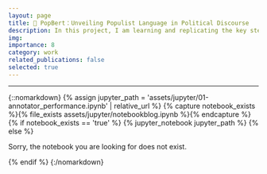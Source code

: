 ```yaml
---
layout: page
title: 🚧 PopBert：Unveiling Populist Language in Political Discourse
description: In this project, I am learning and replicating the key steps in building the PopBERT model from the research "PopBERT. Detecting Populism and Its Host Ideologies in the German Bundestag" by Erhard et al. (2024). This study develops a transformer-based model to detect populist language in German parliamentary speeches, focusing on the moralizing references to "the virtuous people" and "the corrupt elite." 
img: 
importance: 8
category: work
related_publications: false
selected: true
---
```



<!-- 通过 GitHub Gist 嵌入 notebook -->
<p>
<script src="https://gist.github.com/HaotianZhao99/77ff120266c5a221c0f18701c6c5d45e.js"></script>
</p>

---------

{::nomarkdown}
{% assign jupyter_path = 'assets/jupyter/01-annotator_performance.ipynb' | relative_url %}
{% capture notebook_exists %}{% file_exists assets/jupyter/notebookblog.ipynb %}{% endcapture %}
{% if notebook_exists == 'true' %}
  {% jupyter_notebook jupyter_path %}
{% else %}
  <p>Sorry, the notebook you are looking for does not exist.</p>
{% endif %}
{:/nomarkdown}

